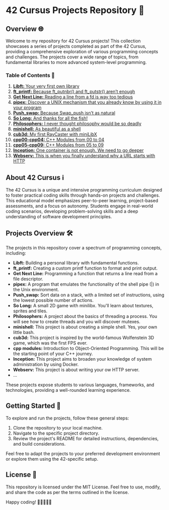 # 42 Cursus Projects Repository 🚀

## Overview 🌐

Welcome to my repository for 42 Cursus projects! This collection showcases a series of projects completed as part of the 42 Cursus, providing a comprehensive exploration of various programming concepts and challenges. The projects cover a wide range of topics, from fundamental libraries to more advanced system-level programming.

### Table of Contents 📑

1. [**Libft:** Your very first own library](https://github.com/belmqadem/42_Cursus_Projects/tree/main/Libft)
2. [**ft_printf:** Because ft_putnbr() and ft_putstr() aren’t enough](https://github.com/belmqadem/42_Cursus_Projects/tree/main/ft_printf)
3. [**Get Next Line:** Reading a line from a fd is way too tedious](https://github.com/belmqadem/42_Cursus_Projects/tree/main/get_next_line)
4. [**pipex:** Discover a UNIX mechanism that you already know by using it in your program](https://github.com/belmqadem/42_Cursus_Projects/tree/main/pipex)
5. [**Push_swap:** Because Swap_push isn't as natural](https://github.com/belmqadem/42_Cursus_Projects/tree/main/push_swap)
6. [**So Long:** And thanks for all the fish!](https://github.com/belmqadem/42_Cursus_Projects/tree/main/so_long)
7. [**Philosophers:** I never thought philosophy would be so deadly](https://github.com/belmqadem/42_Cursus_Projects/tree/main/philosophers)
8. [**minishell:** As beautiful as a shell](https://github.com/belmqadem/42_Cursus_Projects/tree/main/minishell)
9. [**cub3d:** My first RayCaster with miniLibX](https://github.com/belmqadem/42_Cursus_Projects/tree/main/cub3d)
10. [**cpp00-cpp04:** C++ Modules from 00 to 04](https://github.com/belmqadem/42_Cursus_Projects/tree/main/cpp00-cpp04)
10. [**cpp05-cpp09:** C++ Modules from 05 to 09](https://github.com/belmqadem/42_Cursus_Projects/tree/main/cpp05-cpp09)
11. [**Inception:** One container is not enough. We need to go deeper](https://github.com/belmqadem/42_Cursus_Projects/tree/main/inception)
12. [**Webserv:** This is when you finally understand why a URL starts with HTTP](https://github.com/belmqadem/42_Cursus_Projects/tree/main/webserv)

## About 42 Cursus ℹ️

The 42 Cursus is a unique and intensive programming curriculum designed to foster practical coding skills through hands-on projects and challenges. This educational model emphasizes peer-to-peer learning, project-based assessments, and a focus on autonomy. Students engage in real-world coding scenarios, developing problem-solving skills and a deep understanding of software development principles.

## Projects Overview 🛠️

The projects in this repository cover a spectrum of programming concepts, including:

- **Libft:** Building a personal library with fundamental functions.
- **ft_printf:** Creating a custom printf function to format and print output.
- **Get Next Line:** Programming a function that returns a line read from a file descriptor.
- **pipex:** A program that emulates the functionality of the shell pipe (|) in the Unix environment.
- **Push_swap:** Sort data on a stack, with a limited set of instructions, using the lowest possible number of actions.
- **So Long:** A small 2D game with minilibx. You'll learn about textures, sprites and tiles.
- **Philosophers:** A project about the basics of threading a process. You will see how to create threads and you will discover mutexes.
- **minishell:** This project is about creating a simple shell. Yes, your own little bash.
- **cub3d:** This project is inspired by the world-famous Wolfenstein 3D game, which was the first FPS ever.
- **cpp modules:** Introduction to Object-Oriented Programming. This will be the starting point of your C++ journey.
- **Inception:** This project aims to broaden your knowledge of system administration by using Docker.
- **Webserv:** This project is about writing your ow HTTP server.
- ...

These projects expose students to various languages, frameworks, and technologies, providing a well-rounded learning experience.

## Getting Started 🚀

To explore and run the projects, follow these general steps:

1. Clone the repository to your local machine.
2. Navigate to the specific project directory.
3. Review the project's README for detailed instructions, dependencies, and build considerations.

Feel free to adapt the projects to your preferred development environment or explore them using the 42-specific setup.

## License 📜

This repository is licensed under the MIT License. Feel free to use, modify, and share the code as per the terms outlined in the license.

Happy coding! 🚀👩‍💻👨‍💻
